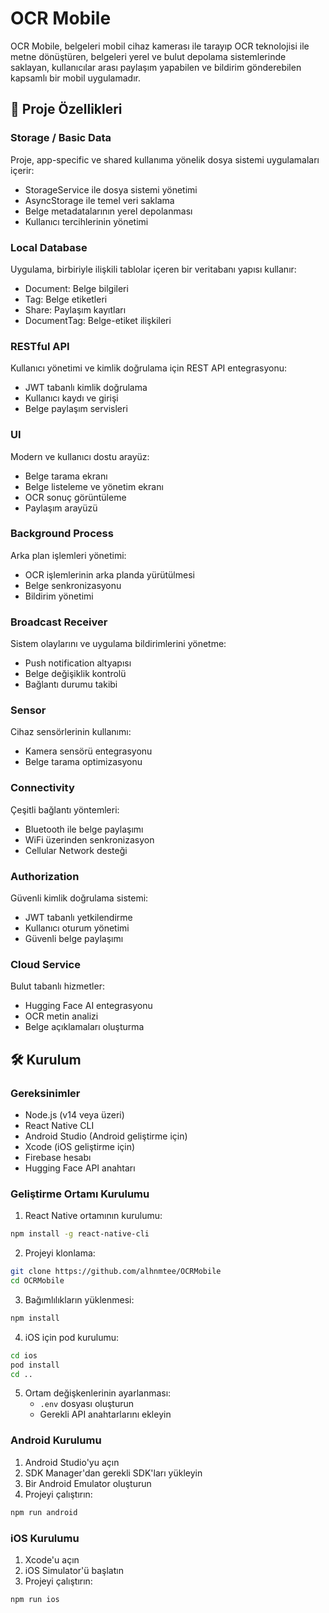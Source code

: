 # OCR Mobile

OCR Mobile, belgeleri mobil cihaz kamerası ile tarayıp OCR teknolojisi ile metne dönüştüren, belgeleri yerel ve bulut depolama sistemlerinde saklayan, kullanıcılar arası paylaşım yapabilen ve bildirim gönderebilen kapsamlı bir mobil uygulamadır.

## 🚀 Proje Özellikleri

### Storage / Basic Data
Proje, app-specific ve shared kullanıma yönelik dosya sistemi uygulamaları içerir:
* StorageService ile dosya sistemi yönetimi
* AsyncStorage ile temel veri saklama
* Belge metadatalarının yerel depolanması
* Kullanıcı tercihlerinin yönetimi

### Local Database
Uygulama, birbiriyle ilişkili tablolar içeren bir veritabanı yapısı kullanır:
* Document: Belge bilgileri
* Tag: Belge etiketleri
* Share: Paylaşım kayıtları
* DocumentTag: Belge-etiket ilişkileri

### RESTful API
Kullanıcı yönetimi ve kimlik doğrulama için REST API entegrasyonu:
* JWT tabanlı kimlik doğrulama
* Kullanıcı kaydı ve girişi
* Belge paylaşım servisleri

### UI
Modern ve kullanıcı dostu arayüz:
* Belge tarama ekranı
* Belge listeleme ve yönetim ekranı
* OCR sonuç görüntüleme
* Paylaşım arayüzü

### Background Process
Arka plan işlemleri yönetimi:
* OCR işlemlerinin arka planda yürütülmesi
* Belge senkronizasyonu
* Bildirim yönetimi

### Broadcast Receiver
Sistem olaylarını ve uygulama bildirimlerini yönetme:
* Push notification altyapısı
* Belge değişiklik kontrolü
* Bağlantı durumu takibi

### Sensor
Cihaz sensörlerinin kullanımı:
* Kamera sensörü entegrasyonu
* Belge tarama optimizasyonu

### Connectivity
Çeşitli bağlantı yöntemleri:
* Bluetooth ile belge paylaşımı
* WiFi üzerinden senkronizasyon
* Cellular Network desteği

### Authorization
Güvenli kimlik doğrulama sistemi:
* JWT tabanlı yetkilendirme
* Kullanıcı oturum yönetimi
* Güvenli belge paylaşımı

### Cloud Service
Bulut tabanlı hizmetler:
* Hugging Face AI entegrasyonu
* OCR metin analizi
* Belge açıklamaları oluşturma

## 🛠️ Kurulum

### Gereksinimler
* Node.js (v14 veya üzeri)
* React Native CLI
* Android Studio (Android geliştirme için)
* Xcode (iOS geliştirme için)
* Firebase hesabı
* Hugging Face API anahtarı

### Geliştirme Ortamı Kurulumu

1. React Native ortamının kurulumu:
```bash
npm install -g react-native-cli
```

2. Projeyi klonlama:
```bash
git clone https://github.com/alhnmtee/OCRMobile
cd OCRMobile
```

3. Bağımlılıkların yüklenmesi:
```bash
npm install
```

4. iOS için pod kurulumu:
```bash
cd ios
pod install
cd ..
```

5. Ortam değişkenlerinin ayarlanması:
   * `.env` dosyası oluşturun
   * Gerekli API anahtarlarını ekleyin

### Android Kurulumu
1. Android Studio'yu açın
2. SDK Manager'dan gerekli SDK'ları yükleyin
3. Bir Android Emulator oluşturun
4. Projeyi çalıştırın:
```bash
npm run android
```

### iOS Kurulumu
1. Xcode'u açın
2. iOS Simulator'ü başlatın
3. Projeyi çalıştırın:
```bash
npm run ios
```